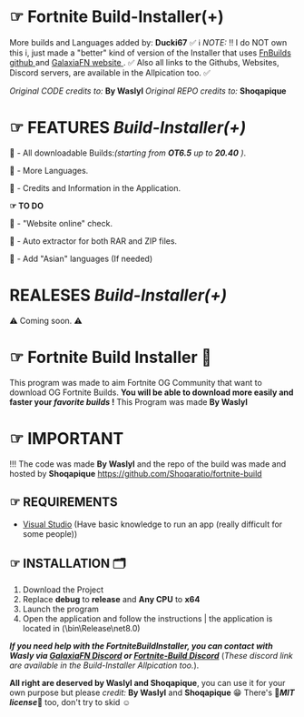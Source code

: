 
# ☞ Fortnite Build-Installer(+) 
More builds and Languages added by: **Ducki67** ✅
ℹ️ *NOTE:* ‼️ I do NOT own this i, just made a "better" kind of version of the Installer that uses [FnBuilds github ](https://github.com/n6617x/Fortnitebuilds) and [GalaxiaFN website ](https://galaxiafn.co.uk) . ✅
Also all links to the Githubs, Websites, Discord servers,  are available in the Allpication too. ✅

*Original CODE credits to:* **By Waslyl** 
*Original REPO credits to:* **Shoqapique**

# ☞ FEATURES *Build-Installer(+)*

🔳 - All downloadable Builds:*(starting from **OT6.5** up to **20.40** )*.

🔳 - More Languages.

🔳 - Credits and Information in the Application.

**☞ TO DO**

🔲 - "Website online" check.

🔲 - Auto extractor for both RAR and ZIP files.

🔲 - Add "Asian" languages (If needed)

# REALESES *Build-Installer(+)*
⚠️ Coming soon. ⚠️



# ☞ Fortnite Build Installer 📌
This program was made to aim Fortnite OG Community that want to download OG Fortnite Builds.
**You will be able to download more easily and faster your *favorite builds* !**
This Program was made **By Waslyl**


# ☞ IMPORTANT
!!! The code was made **By Waslyl** and the repo of the build was made and hosted by **Shoqapique**
https://github.com/Shoqaratio/fortnite-build

## ☞ REQUIREMENTS
- [Visual Studio](https://visualstudio.microsoft.com/fr/thank-you-downloading-visual-studio/?sku=Community&channel=Release&version=VS2022&source=VSLandingPage&cid=2030&passive=false) (Have basic knowledge to run an app (really difficult for some people))

## ☞ INSTALLATION 🗂

1. Download the Project
2. Replace **debug** to **release** and **Any CPU** to **x64**
3. Launch the program
5. Open the application and follow the instructions | the application is located in (\bin\Release\net8.0)

***If you need help with the FortniteBuildInstaller, you can contact with Wasly via [GalaxiaFN Discord](https://dsc.gg/galaxiaftn) or [Fortnite-Build Discord](https://discord.gg/QkfTM4gY9d)*** (*These discord link are available in the Build-Installer Allpication too.*).

**All right are deserved by Waslyl and Shoqapique**, you can use it for your own purpose but please *credit:* **By Waslyl** and **Shoqapique** 😁
There's 🧾***MIT license***🧾 too, don't try to skid ☺️

